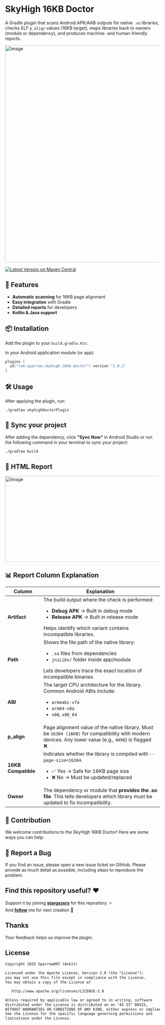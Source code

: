 # SkyHigh 16KB Doctor

A Gradle plugin that scans Android APK/AAB outputs for native `.so` libraries, checks ELF `p_align` values (16KB target), maps libraries back to owners (module or dependency), and produces machine- and human-friendly reports.

<img width="1472" height="704" alt="Image" src="https://github.com/user-attachments/assets/67afd550-931f-4ea1-8478-8b9c2abce572" />

[![Latest Version on Maven Central](https://img.shields.io/maven-central/v/io.github.sparrow007/skyhigh-16kb-doctor.svg?label=Maven%20Central)](https://search.maven.org/artifact/io.github.sparrow007/skyhigh-16kb-doctor)

## 🚀 Features

- **Automatic scanning** for 16KB page alignment
- **Easy integration** with Gradle
- **Detailed reports** for developers
- **Kotlin & Java support**


## 📦 Installation

Add the plugin to your `build.gradle.kts`:

In your Android application module (or app):

```kotlin
plugins {
  id("com.sparrow.skyhigh.16kb-doctor") version "1.0.1"
}
```

## 🛠 Usage

After applying the plugin, run:

```
./gradlew skyhighDoctorPlugin

```

## 🔁 Sync your project

After adding the dependency, click **"Sync Now"** in Android Studio or run the following command in your terminal to sync your project:

```sh
./gradlew build
```

## 📝 HTML Report

<img width="1884" height="278" alt="Image" src="https://github.com/user-attachments/assets/0558b9ca-7617-44f2-8e2e-10cf6408f69c" />

<h2>📊 Report Column Explanation</h2>

<table>
  <thead>
    <tr>
      <th>Column</th>
      <th>Explanation</th>
    </tr>
  </thead>
  <tbody>
    <tr>
      <td><b>Artifact</b></td>
      <td>
        The build output where the check is performed:
        <ul>
          <li><b>Debug APK</b> → Built in debug mode</li>
          <li><b>Release APK</b> → Built in release mode</li>
        </ul>
        Helps identify which variant contains incompatible libraries.
      </td>
    </tr>
    <tr>
      <td><b>Path</b></td>
      <td>
        Shows the file path of the native library:
        <ul>
          <li><code>.so</code> files from dependencies</li>
          <li><code>jniLibs/</code> folder inside app/module</li>
        </ul>
        Lets developers trace the exact location of incompatible binaries.
      </td>
    </tr>
    <tr>
      <td><b>ABI</b></td>
      <td>
        The target CPU architecture for the library.  
        Common Android ABIs include:
        <ul>
          <li><code>armeabi-v7a</code></li>
          <li><code>arm64-v8a</code></li>
          <li><code>x86</code>, <code>x86_64</code></li>
        </ul>
      </td>
    </tr>
    <tr>
      <td><b>p_align</b></td>
      <td>
        Page alignment value of the native library.  
        Must be <code>16384 (16KB)</code> for compatibility with modern devices.  
        Any lower value (e.g., <code>4096</code>) is flagged ❌.
      </td>
    </tr>
    <tr>
      <td><b>16KB Compatible</b></td>
      <td>
        Indicates whether the library is compiled with <code>--page-size=16384</code>.
        <ul>
          <li>✅ Yes → Safe for 16KB page size</li>
          <li>❌ No → Must be updated/replaced</li>
        </ul>
      </td>
    </tr>
    <tr>
      <td><b>Owner</b></td>
      <td>
        The dependency or module that <b>provides the .so file</b>.  
        This tells developers which library must be updated to fix incompatibility.
      </td>
    </tr>
  </tbody>
</table>


## 🤝 Contribution
We welcome contributions to the SkyHigh 16KB Doctor! Here are some ways you can help:

## 🐞 Report a Bug
If you find an issue, please open a new issue ticket on GitHub. Please provide as much detail as possible, including steps to reproduce the problem.


## Find this repository useful? ❤️
Support it by joining __[stargazers](https://github.com/sparrow007/skyhigh-16kb-doctor/stargazers)__ for this repository. :star: <br>
 And __[follow](https://github.com/sparrow007)__  me for next creation 🤩

## Thanks
Your feedback helps us improve the plugin.

## License
```xml
Copyright 2025 Sparrow007 (Ankit)

Licensed under the Apache License, Version 2.0 (the "License");
you may not use this file except in compliance with the License.
You may obtain a copy of the License at

   http://www.apache.org/licenses/LICENSE-2.0

Unless required by applicable law or agreed to in writing, software
distributed under the License is distributed on an "AS IS" BASIS,
WITHOUT WARRANTIES OR CONDITIONS OF ANY KIND, either express or implied.
See the License for the specific language governing permissions and
limitations under the License.
```
